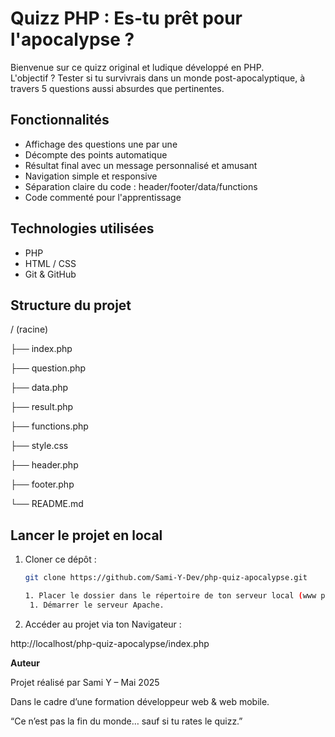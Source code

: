 # Quizz PHP : Es-tu prêt pour l'apocalypse ?
Bienvenue sur ce quizz original et ludique développé en PHP.  
L'objectif ? Tester si tu survivrais dans un monde post-apocalyptique, à travers 5 questions aussi absurdes que pertinentes.

## Fonctionnalités

- Affichage des questions une par une
- Décompte des points automatique
- Résultat final avec un message personnalisé et amusant
- Navigation simple et responsive 
- Séparation claire du code : header/footer/data/functions
- Code commenté pour l'apprentissage

## Technologies utilisées

- PHP
- HTML / CSS
- Git & GitHub

## Structure du projet

/ (racine)

├── index.php

├── question.php

├── data.php

├── result.php

├── functions.php

├── style.css

├── header.php

├── footer.php

└── README.md

## Lancer le projet en local

1. Cloner ce dépôt :
   ```bash
   git clone https://github.com/Sami-Y-Dev/php-quiz-apocalypse.git

   1. Placer le dossier dans le répertoire de ton serveur local (www pour WAMP).
    1. Démarrer le serveur Apache.
2. Accéder au projet via ton Navigateur :

http://localhost/php-quiz-apocalypse/index.php

**Auteur**

Projet réalisé par Sami Y – Mai 2025

Dans le cadre d’une formation développeur web & web mobile.

“Ce n’est pas la fin du monde… sauf si tu rates le quizz.”